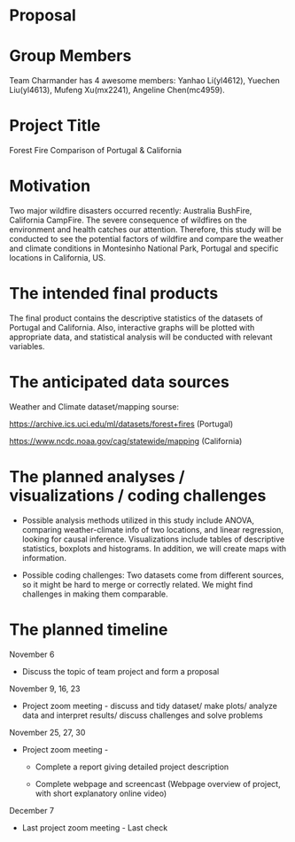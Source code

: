 Proposal
================

# Group Members

Team Charmander has 4 awesome members: Yanhao Li(yl4612), Yuechen
Liu(yl4613), Mufeng Xu(mx2241), Angeline Chen(mc4959).

# Project Title

Forest Fire Comparison of Portugal & California

# Motivation

Two major wildfire disasters occurred recently: Australia BushFire,
California CampFire. The severe consequence of wildfires on the
environment and health catches our attention. Therefore, this study will
be conducted to see the potential factors of wildfire and compare the
weather and climate conditions in Montesinho National Park, Portugal and
specific locations in California, US.

# The intended final products

The final product contains the descriptive statistics of the datasets of
Portugal and California. Also, interactive graphs will be plotted with
appropriate data, and statistical analysis will be conducted with
relevant variables.

# The anticipated data sources

Weather and Climate dataset/mapping sourse:

<https://archive.ics.uci.edu/ml/datasets/forest+fires> (Portugal)

<https://www.ncdc.noaa.gov/cag/statewide/mapping> (California)

# The planned analyses / visualizations / coding challenges

  - Possible analysis methods utilized in this study include ANOVA,
    comparing weather-climate info of two locations, and linear
    regression, looking for causal inference. Visualizations include
    tables of descriptive statistics, boxplots and histograms. In
    addition, we will create maps with information.

  - Possible coding challenges: Two datasets come from different
    sources, so it might be hard to merge or correctly related. We might
    find challenges in making them comparable.

# The planned timeline

November 6

  - Discuss the topic of team project and form a proposal

November 9, 16, 23

  - Project zoom meeting - discuss and tidy dataset/ make plots/ analyze
    data and interpret results/ discuss challenges and solve problems

November 25, 27, 30

  - Project zoom meeting -
    
      - Complete a report giving detailed project description
    
      - Complete webpage and screencast (Webpage overview of project,
        with short explanatory online video)

December 7

  - Last project zoom meeting - Last check
